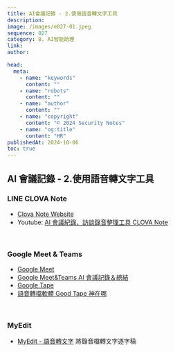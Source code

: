 ```yaml
---
title: AI會議記錄 - 2.使用語音轉文字工具
description:
image: /images/e027-01.jpeg
sequence: 027
category: 8. AI智能助理
link:
author:

head:
  meta:
    - name: "keywords"
      content: ""
    - name: "robots"
      content: ""
    - name: "author"
      content: ""
    - name: "copyright"
      content: "© 2024 Security Notes"
    - name: "og:title"
      content: "HR"
publishedAt: 2024-10-06
toc: true
---
```


## AI 會議記錄 - 2.使用語音轉文字工具

### LINE CLOVA Note

- <a href="https://clovanote.line.me/home">Clova Note Website</a>
- Youtube: <a href="https://www.youtube.com/watch?v=qG_-FbOL1uw">AI 會議紀錄、訪談錄音整理工具 CLOVA Note</a>

<br>

### Google Meet & Teams

- <a href="https://meet.google.com/landing?pli=1">Google Meet</a>
- <a href="https://www.youtube.com/watch?v=bmbZAm8loCU">Google Meet&Teams AI 會議記錄＆總結</a>
- <a href="https://goodtape.io/">Google Tape</a>
- <a href="https://www.cw.com.tw/article/5124987">語音轉檔軟體 Good Tape 神在哪</a>

<br>

### MyEdit

- <a href="https://myedit.online/tw/audio-editor/speech-to-text">MyEdit - 語音轉文字</a> 將錄音檔轉文字逐字稿

<br>
